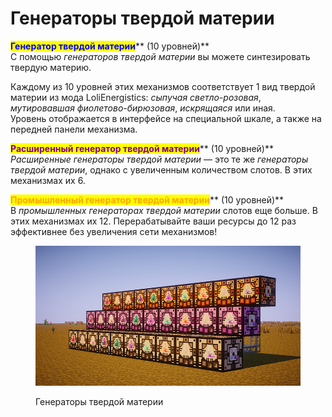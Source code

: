 # Генераторы твердой материи

<mark style="color:blue;">**Генератор твердой материи**</mark>** (10 уровней)**\
С помощью _генераторов твердой материи_ вы можете синтезировать твердую материю.

Каждому из 10 уровней этих механизмов соответствует 1 вид твердой материи из мода LoliEnergistics: _сыпучая светло-розовая_, _мутировавшая фиолетово-бирюзовая_, _искрящаяся_ или иная.\
Уровень отображается в интерфейсе на специальной шкале, а также на передней панели механизма.

<mark style="color:purple;">**Расширенный генератор твердой материи**</mark>** (10 уровней)**\
_Расширенные генераторы твердой материи_ — это те же _генераторы твердой материи_, однако с увеличенным количеством слотов. В этих механизмах их 6.

<mark style="color:orange;">**Промышленный генератор твердой материи**</mark>** (10 уровней)**\
В _промышленных генераторах твердой материи_ слотов еще больше. В этих механизмах их 12. Перерабатывайте ваши ресурсы до 12 раз эффективнее без увеличения сети механизмов!

<figure><img src="../../../.gitbook/assets/tvgenmat.png" alt=""><figcaption><p>Генераторы твердой материи</p></figcaption></figure>
